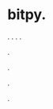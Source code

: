 # bitpy.
.
.
.
.












.






















































.
























.





















.
